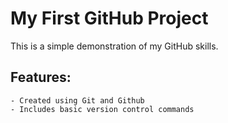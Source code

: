 # My First GitHub Project
This is a simple demonstration of my GitHub skills.

## Features:
	- Created using Git and Github
	- Includes basic version control commands

